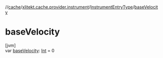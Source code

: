 //[cache](../../../index.md)/[xlitekt.cache.provider.instrument](../index.md)/[InstrumentEntryType](index.md)/[baseVelocity](base-velocity.md)

# baseVelocity

[jvm]\
var [baseVelocity](base-velocity.md): [Int](https://kotlinlang.org/api/latest/jvm/stdlib/kotlin/-int/index.html) = 0
